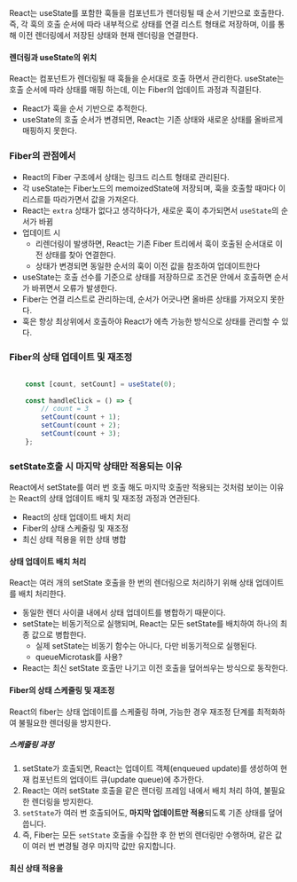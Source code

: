 React는 useState를 포함한 훅들을 컴포넌트가 렌더링될 때 순서 기반으로 호출한다.
즉, 각 훅의 호출 순서에 따라 내부적으로 상태를 연결 리스트 형태로 저장하며, 이를 통해 이전 렌더링에서 저장된 상태와 현재 렌더링을 연결한다.
#### 렌더링과 useState의 위치

React는 컴포넌트가 렌더링될 때 훅들을 순서대로 호출 하면서 관리한다.
useState는 호출 순서에 따라 상태를 매핑 하는데, 이는 Fiber의 업데이트 과정과 직결된다.

- React가 훅을 순서 기반으로 추적한다.
- useState의 호출 순서가 변경되면, React는 기존 상태와 새로운 상태를 올바르게 매핑하지 못한다.

### Fiber의 관점에서 

- React의 Fiber 구조에서 상태는 링크드 리스트 형태로 관리된다.
- 각 useState는 Fiber노드의 memoizedState에 저장되며, 훅을 호출할 때마다 이 리스르틑 따라가면서 값을 가져온다.
- React는 `extra` 상태가 없다고 생각하다가, 새로운 훅이 추가되면서 `useState`의 순서가 바뀜
- 업데이트 시
	- 리렌더링이 발생하면, React는 기존 Fiber 트리에서 훅이 호출된 순서대로 이전 상태를 찾아 연결한다.
	- 상태가 변경되면 동일한 순서의 훅이 이전 값을 참조하여 업데이트한다
- useState는 호출 선수를 기준으로 상태를 저장하므로 조건문 안에서 호출하면 순서가 바뀌면서 오류가 발생한다.
- Fiber는 연결 리스트로 관리하는데, 순서가 어긋나면 올바른 상태를 가져오지 못한다.
- 훅은 항상 최상위에서 호출하야 React가 에측 가능한 방식으로 상태를 관리할 수 있다.

### Fiber의 상태 업데이트 및 재조정

``` jsx

	const [count, setCount] = useState(0);
	
	const handleClick = () => {
		// count = 3
		setCount(count + 1);
		setCount(count + 2);
		setCount(count + 3);
	};

```

### setState호출 시 마지막 상태만 적용되는 이유

React에서 setState를 여러 번 호출 해도 마지막 호출만 적용되는 것처럼 보이는 이유는 React의 상태 업데이트 배치 및 재조정 과정과 연관된다.

- React의 상태 업데이트 배치 처리
- Fiber의 상태 스케줄링 및 재조정
- 최신 상태 적용을 위한 상태 병합

#### 상태 업데이트 배치 처리

React는 여러 개의 setState 호출을 한 번의 렌더링으로 처리하기 위해 상태 업데이트를 배치 처리한다.

- 동일한 렌더 사이클 내에서 상태 업데이트를 병합하기 때문이다.
- setState는 비동기적으로 실행되며, React는 모든 setState를 배치하여 하나의 최종 값으로 병합한다.
	- 실제 setState는 비동기 함수는 아니다, 다만 비동기적으로 실행된다.
	- queueMicrotask를 사용?
- React는 최신 setState 호출만 나기고 이전 호출을 덮어씌우는 방식으로 동작한다.

#### Fiber의 상태 스케줄링 및 재조정

React의 fiber는 상태 업데이트를 스케줄링 하며, 가능한 경우 재조정 단계를 최적화하여 불필요한 렌더링을 방지한다.

##### 스케줄링 과정

1. setState가 호출되면, React는 업데이트 객체(enqueued update)를 생성하여 현재 컴포넌트의 업데이트 큐(update queue)에 추가한다.
2. React는 여러 setState 호출을 같은 렌더링 프레임 내에서 배치 처리 하여, 불필요한 렌더링을 방지한다.
3. `setState`가 여러 번 호출되어도, **마지막 업데이트만 적용**되도록 기존 상태를 덮어씁니다.
4. 즉, Fiber는 모든 `setState` 호출을 수집한 후 한 번의 렌더링만 수행하며, 같은 값이 여러 번 변경될 경우 마지막 값만 유지합니다.

#### 최신 상태 적용을